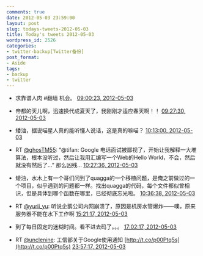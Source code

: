 ```yaml
---
comments: true
date: 2012-05-03 23:59:00
layout: post
slug: todays-tweets-2012-05-03
title: Today's tweets 2012-05-03
wordpress_id: 2526
categories:
- twitter-backup[Twitter备份]
post_format:
- Aside
tags:
- backup
- twitter
---
```





  * 求靠谱人肉 #翻墙 机会。 [09:00:23, 2012-05-03](http://twitter.com/gfrog/statuses/197853074025484290)





  * 帝都的天儿啊，迅速换代成夏天了，我刚刚才适应春天啊！！ [09:27:30, 2012-05-03](http://twitter.com/gfrog/statuses/197859897675759617)





  * 矮油，据说喵星人真的能听懂人说话，这是真的嘛喵？ [10:13:00, 2012-05-03](http://twitter.com/gfrog/statuses/197871348779991044)





  * RT [@ghosTM55](http://twitter.com/ghosTM55): “@tifan: Google 电话面试被鄙视了，开始让我解释一大堆算法，根本没听过，然后让我用汇编写一个Web的Hello World，不会，然后就没有然后了…” 那么凶残... [10:27:36, 2012-05-03](http://twitter.com/gfrog/statuses/197875023212580864)





  * 矮油，水木上有一个哥们问到了quagga的一个移植问题，是俺之前做过的一个项目，似乎遇到的问题都一样。找出quagga的代码，每个文件都似曾相识，但是具体到哪个函数在哪里，已经彻底忘光啦。 [10:36:38, 2012-05-03](http://twitter.com/gfrog/statuses/197877297531981825)





  * RT [@yurii_yu](http://twitter.com/yurii_yu): 听说企鹅公司内网崩溃了，原因是机房水管爆炸——噢，原来服务器不能在水下工作啊 [15:21:17, 2012-05-03](http://twitter.com/gfrog/statuses/197948932389740544)





  * 到了每日固定的迷糊时间。看不进去码了。。。 [17:02:17, 2012-05-03](http://twitter.com/gfrog/statuses/197974347246346240)





  * RT [@unclenine](http://twitter.com/unclenine): 工信部关于Google使用通知 [http://t.co/p00Ptq5s](http://t.co/p00Ptq5s) [23:57:17, 2012-05-03](http://twitter.com/gfrog/statuses/198078787873812481)




